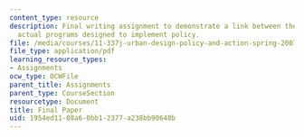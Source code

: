 ```yaml
---
content_type: resource
description: Final writing assignment to demonstrate a link between the theory and
  actual programs designed to implement policy.
file: /media/courses/11-337j-urban-design-policy-and-action-spring-2007/1954ed1108a60bb12377a238bb90648b_final_paper.pdf
file_type: application/pdf
learning_resource_types:
- Assignments
ocw_type: OCWFile
parent_title: Assignments
parent_type: CourseSection
resourcetype: Document
title: Final Paper
uid: 1954ed11-08a6-0bb1-2377-a238bb90648b
---
```

